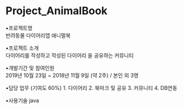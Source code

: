 # Project_AnimalBook

•프로젝트명 <br/>
반려동물 다이어리앱 애니멀북

•프로젝트 소개 <br/>
다이어리를 작성하고 작성된 다이어리 을 공유하는 커뮤니티

•개발기간 및 참여인원 <br/>
2019년 10월 23일 ~ 2018년 11월 9일 (약 2주) / 본인 외 3명

•담당 업무 (기여도 60%) 1. 다이어리 2. 북마크 및 공유 3. 커뮤니티 4. DB연동

•사용기술 java
